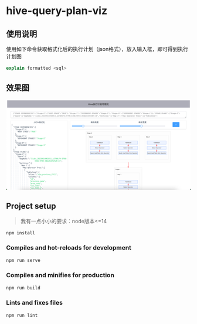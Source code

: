 # hive-query-plan-viz

## 使用说明
使用如下命令获取格式化后的执行计划（json格式），放入输入框，即可得到执行计划图
```sql
explain formatted <sql>
```
## 效果图
![img.png](img.png)

## Project setup
> 我有一点小小的要求：node版本<=14

```
npm install
```

### Compiles and hot-reloads for development
```
npm run serve
```

### Compiles and minifies for production
```
npm run build
```

### Lints and fixes files
```
npm run lint
```

